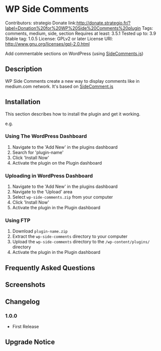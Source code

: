 # WP Side Comments

Contributors: strategio
Donate link:http://donate.strategio.fr/?label=Donation%20for%20WP%20Side%20Comments%20plugin
Tags: comments, medium, side, section
Requires at least: 3.5.1
Tested up to: 3.9
Stable tag: 1.0.5
License: GPLv2 or later
License URI: http://www.gnu.org/licenses/gpl-2.0.html

Add commentable sections on WordPress (using [SideComments.js](http://aroc.github.io/side-comments-demo/))

## Description

WP Side Comments create a new way to display comments like in medium.com network.
It's based on [SideComment.js](http://aroc.github.io/side-comments-demo/)


## Installation

This section describes how to install the plugin and get it working.

e.g.

### Using The WordPress Dashboard

1. Navigate to the 'Add New' in the plugins dashboard
2. Search for 'plugin-name'
3. Click 'Install Now'
4. Activate the plugin on the Plugin dashboard

### Uploading in WordPress Dashboard

1. Navigate to the 'Add New' in the plugins dashboard
2. Navigate to the 'Upload' area
3. Select `wp-side-comments.zip` from your computer
4. Click 'Install Now'
5. Activate the plugin in the Plugin dashboard

### Using FTP

1. Download `plugin-name.zip`
2. Extract the `wp-side-comments` directory to your computer
3. Upload the `wp-side-comments` directory to the `/wp-content/plugins/` directory
4. Activate the plugin in the Plugin dashboard


## Frequently Asked Questions


## Screenshots


## Changelog

### 1.0.0
* First Release

## Upgrade Notice

